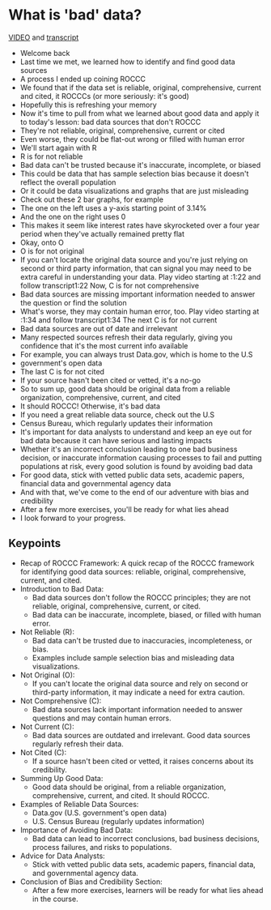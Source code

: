 # What is 'bad' data?

[VIDEO](./resources/2_VIDEO_What-is-bad-data.mp4) and [transcript](./resources/2_VIDEO_What-is-bad-data.txt)

- Welcome back
- Last time we met, we learned how to identify and find good data sources
- A process I ended up coining ROCCC
- We found that if the data set is reliable, original, comprehensive, current and cited, it ROCCCs (or more seriously: it's good)
- Hopefully this is refreshing your memory
- Now it's time to pull from what we learned about good data and apply it to today's lesson: bad data sources that don't ROCCC
- They're not reliable, original, comprehensive, current or cited
- Even worse, they could be flat-out wrong or filled with human error
- We'll start again with R
- R is for not reliable
- Bad data can't be trusted because it's inaccurate, incomplete, or biased
- This could be data that has sample selection bias because it doesn't reflect the overall population
- Or it could be data visualizations and graphs that are just misleading
- Check out these 2 bar graphs, for example
- The one on the left uses a y-axis starting point of 3.14%
- And the one on the right uses 0
- This makes it seem like interest rates have skyrocketed over a four year period when they've actually remained pretty flat
- Okay, onto O
- O is for not original
- If you can't locate the original data source and you're just relying on second or third party information, that can signal you may need to be extra careful in understanding your data.
Play video starting at :1:22 and follow transcript1:22
Now, C is for not comprehensive
- Bad data sources are missing important information needed to answer the question or find the solution
- What's worse, they may contain human error, too.
Play video starting at :1:34 and follow transcript1:34
The next C is for not current
- Bad data sources are out of date and irrelevant
- Many respected sources refresh their data regularly, giving you confidence that it's the most current info available
- For example, you can always trust Data.gov, which is home to the U.S
- government's open data
- The last C is for not cited
- If your source hasn't been cited or vetted, it's a no-go
- So to sum up, good data should be original data from a reliable organization, comprehensive, current, and cited
- It should ROCCC! Otherwise, it's bad data
- If you need a great reliable data source, check out the U.S
- Census Bureau, which regularly updates their information
- It's important for data analysts to understand and keep an eye out for bad data because it can have serious and lasting impacts
- Whether it's an incorrect conclusion leading to one bad business decision, or inaccurate information causing processes to fail and putting populations at risk, every good solution is found by avoiding bad data
- For good data, stick with vetted public data sets, academic papers, financial data and governmental agency data
- And with that, we've come to the end of our adventure with bias and credibility
- After a few more exercises, you'll be ready for what lies ahead
- I look forward to your progress.

## Keypoints

- Recap of ROCCC Framework: A quick recap of the ROCCC framework for identifying good data sources: reliable, original, comprehensive, current, and cited.
- Introduction to Bad Data:
  - Bad data sources don't follow the ROCCC principles; they are not reliable, original, comprehensive, current, or cited.
  - Bad data can be inaccurate, incomplete, biased, or filled with human error.
- Not Reliable (R):
  - Bad data can't be trusted due to inaccuracies, incompleteness, or bias.
  - Examples include sample selection bias and misleading data visualizations.
- Not Original (O):
  - If you can't locate the original data source and rely on second or third-party information, it may indicate a need for extra caution.
- Not Comprehensive (C):
  - Bad data sources lack important information needed to answer questions and may contain human errors.
- Not Current (C):
  - Bad data sources are outdated and irrelevant. Good data sources regularly refresh their data.
- Not Cited (C):
  - If a source hasn't been cited or vetted, it raises concerns about its credibility.
- Summing Up Good Data:
  - Good data should be original, from a reliable organization, comprehensive, current, and cited. It should ROCCC.
- Examples of Reliable Data Sources:
  - Data.gov (U.S. government's open data)
  - U.S. Census Bureau (regularly updates information)
- Importance of Avoiding Bad Data:
  - Bad data can lead to incorrect conclusions, bad business decisions, process failures, and risks to populations.
- Advice for Data Analysts:
  - Stick with vetted public data sets, academic papers, financial data, and governmental agency data.
- Conclusion of Bias and Credibility Section:
  - After a few more exercises, learners will be ready for what lies ahead in the course.
